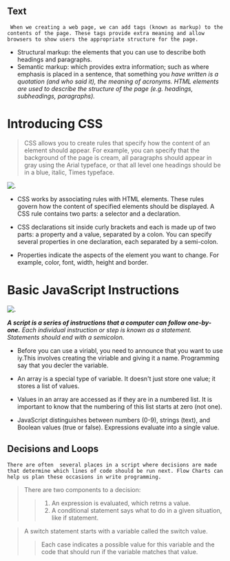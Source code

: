 ## Text
` When we creating a web page, we can add tags (known as markup) to the contents of the page. These tags provide extra meaning and allow browsers to show users the appropriate structure for the page.`

- Structural markup: the elements that you can use to describe both headings and paragraphs.
- Semantic markup: which provides extra information; such as where emphasis is placed in a sentence, that something you *have written is a quotation (and who said it), the meaning of acronyms.*
*HTML elements are used to describe the structure of the page (e.g. headings, subheadings, paragraphs).*

# Introducing CSS
> CSS allows you to create rules that specify how the content of an element should appear. For example, you can specify that the background of the page is cream, all paragraphs should appear in gray using the Arial typeface, or that all level one headings should be in a blue, italic, Times typeface.

![.](https://files.virgool.io/upload/users/12142/posts/xrexvcojarh7/qprwxi9iffny.jpeg)

- CSS works by associating rules with HTML elements. These rules govern how the content of specified elements should be displayed. A CSS rule contains two parts: a selector and a declaration.

- CSS declarations sit inside curly brackets and each is made up of two parts: a property and a value, separated by a colon. You can specify several properties in one declaration, each separated by a semi-colon.

- Properties indicate the aspects of the element you want to change. For example, color, font, width, height and border. 

# Basic JavaScript Instructions

![.](https://miro.medium.com/max/800/1*JTVWHBtzlA9P6iKMxCF2yQ.png)

***A script is a series of instructions that a computer can follow one-by-one.***
*Each individual instruction or step is known as a statement. Statements should end with a semicolon.*

* Before you can use a viriabl, you need to announce that you want to use iy.This involves creating the viriable and giving it a name. Programming say that you decler the variable.

* An array is a special type of variable. It doesn't just store one value; it stores a list of values. 

* Values in an array are accessed as if they are in a numbered list. It is important to know that the numbering of this list starts at zero (not one). 

* JavaScript distinguishes between numbers (0-9), strings (text), and Boolean values (true or false). Expressions evaluate into a single value. 

## Decisions and Loops

`There are often  several places in a script where decisions are made that determine which lines of code should be run next. Flow Charts can help us plan these occasions in write programming.`

> There are two components to a decision:
>> 1. An expression is evaluated, which retrns a value.
>> 2. A conditional statement says what to do in a given situation, like if statement.

> A switch statement starts with a variable called the switch value.
>> Each case indicates a possible value for this variable and the code that should run if the variable matches that value. 